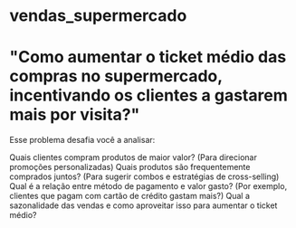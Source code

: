 # vendas_supermercado 
# "Como aumentar o ticket médio das compras no supermercado, incentivando os clientes a gastarem mais por visita?"

Esse problema desafia você a analisar:
 
Quais clientes compram produtos de maior valor? (Para direcionar promoções personalizadas)
Quais produtos são frequentemente comprados juntos? (Para sugerir combos e estratégias de cross-selling)
Qual é a relação entre método de pagamento e valor gasto? (Por exemplo, clientes que pagam com cartão de crédito gastam mais?)
Qual a sazonalidade das vendas e como aproveitar isso para aumentar o ticket médio?
   
    